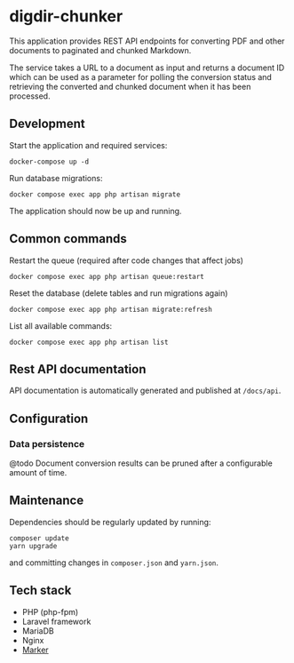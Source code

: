 # digdir-chunker

This application provides REST API endpoints for converting PDF and other documents to paginated and chunked Markdown.

The service takes a URL to a document as input and returns a document ID which can be used as a parameter for polling the conversion status and retrieving the converted and chunked document when it has been processed.

## Development

Start the application and required services:

```
docker-compose up -d
```

Run database migrations:

```
docker compose exec app php artisan migrate
```

The application should now be up and running.


## Common commands

Restart the queue (required after code changes that affect jobs)

```
docker compose exec app php artisan queue:restart
```

Reset the database (delete tables and run migrations again)

```
docker compose exec app php artisan migrate:refresh
```

List all available commands:

```
docker compose exec app php artisan list
```

## Rest API documentation

API documentation is automatically generated and published at `/docs/api`.


## Configuration

### Data persistence

@todo Document conversion results can be pruned after a configurable amount of time.

## Maintenance

Dependencies should be regularly updated by running:
```
composer update
yarn upgrade
```

and committing changes in `composer.json` and `yarn.json`.

## Tech stack

- PHP (php-fpm)
- Laravel framework
- MariaDB
- Nginx
- [Marker](https://github.com/VikParuchuri/marker)
